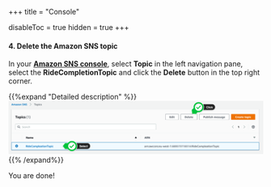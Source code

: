 +++
title = "Console"

disableToc = true
hidden = true
+++




#### 4. Delete the Amazon SNS topic

In your **[Amazon SNS console](https://console.aws.amazon.com/sns/v3/home?#/topics)**, select **Topic** in the left navigation pane, select the **RideCompletionTopic** and click the **Delete** button in the top right corner.

{{%expand "Detailed description" %}}
![Step 2](step-2-console.png)
{{% /expand%}}


You are done!
